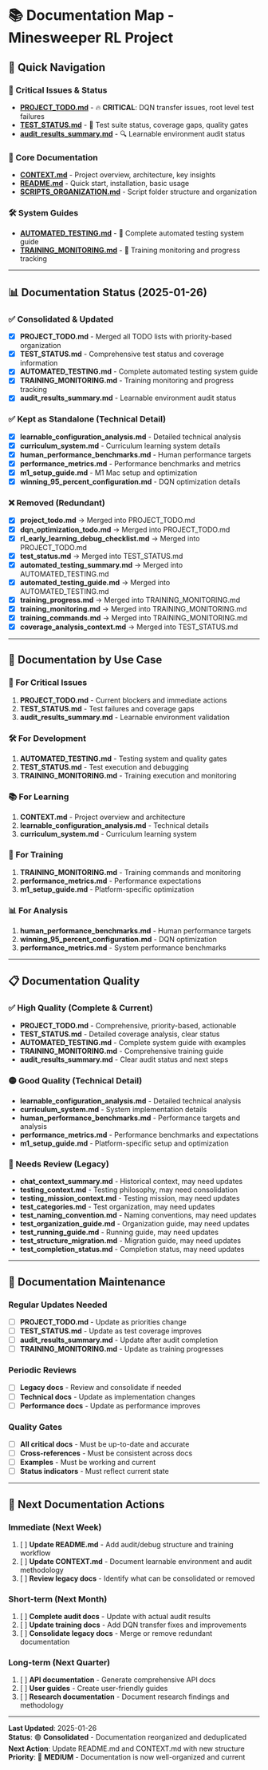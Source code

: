 # 📚 Documentation Map - Minesweeper RL Project

## 🎯 **Quick Navigation**

### **🚨 Critical Issues & Status**
- **[PROJECT_TODO.md](PROJECT_TODO.md)** - 🔥 **CRITICAL**: DQN transfer issues, root level test failures
- **[TEST_STATUS.md](TEST_STATUS.md)** - 🧪 Test suite status, coverage gaps, quality gates
- **[audit_results_summary.md](audit_results_summary.md)** - 🔍 Learnable environment audit status

### **📖 Core Documentation**
- **[CONTEXT.md](CONTEXT.md)** - Project overview, architecture, key insights
- **[README.md](../README.md)** - Quick start, installation, basic usage
- **[SCRIPTS_ORGANIZATION.md](../SCRIPTS_ORGANIZATION.md)** - Script folder structure and organization

### **🛠️ System Guides**
- **[AUTOMATED_TESTING.md](AUTOMATED_TESTING.md)** - 🤖 Complete automated testing system guide
- **[TRAINING_MONITORING.md](TRAINING_MONITORING.md)** - 🚀 Training monitoring and progress tracking

---

## 📊 **Documentation Status (2025-01-26)**

### ✅ **Consolidated & Updated**
- [x] **PROJECT_TODO.md** - Merged all TODO lists with priority-based organization
- [x] **TEST_STATUS.md** - Comprehensive test status and coverage information
- [x] **AUTOMATED_TESTING.md** - Complete automated testing system guide
- [x] **TRAINING_MONITORING.md** - Training monitoring and progress tracking
- [x] **audit_results_summary.md** - Learnable environment audit status

### ✅ **Kept as Standalone (Technical Detail)**
- [x] **learnable_configuration_analysis.md** - Detailed technical analysis
- [x] **curriculum_system.md** - Curriculum learning system details
- [x] **human_performance_benchmarks.md** - Human performance targets
- [x] **performance_metrics.md** - Performance benchmarks and metrics
- [x] **m1_setup_guide.md** - M1 Mac setup and optimization
- [x] **winning_95_percent_configuration.md** - DQN optimization details

### ❌ **Removed (Redundant)**
- [x] **project_todo.md** → Merged into PROJECT_TODO.md
- [x] **dqn_optimization_todo.md** → Merged into PROJECT_TODO.md
- [x] **rl_early_learning_debug_checklist.md** → Merged into PROJECT_TODO.md
- [x] **test_status.md** → Merged into TEST_STATUS.md
- [x] **automated_testing_summary.md** → Merged into AUTOMATED_TESTING.md
- [x] **automated_testing_guide.md** → Merged into AUTOMATED_TESTING.md
- [x] **training_progress.md** → Merged into TRAINING_MONITORING.md
- [x] **training_monitoring.md** → Merged into TRAINING_MONITORING.md
- [x] **training_commands.md** → Merged into TRAINING_MONITORING.md
- [x] **coverage_analysis_context.md** → Merged into TEST_STATUS.md

---

## 🎯 **Documentation by Use Case**

### **🚨 For Critical Issues**
1. **PROJECT_TODO.md** - Current blockers and immediate actions
2. **TEST_STATUS.md** - Test failures and coverage gaps
3. **audit_results_summary.md** - Learnable environment validation

### **🛠️ For Development**
1. **AUTOMATED_TESTING.md** - Testing system and quality gates
2. **TEST_STATUS.md** - Test execution and debugging
3. **TRAINING_MONITORING.md** - Training execution and monitoring

### **📚 For Learning**
1. **CONTEXT.md** - Project overview and architecture
2. **learnable_configuration_analysis.md** - Technical details
3. **curriculum_system.md** - Curriculum learning system

### **🚀 For Training**
1. **TRAINING_MONITORING.md** - Training commands and monitoring
2. **performance_metrics.md** - Performance expectations
3. **m1_setup_guide.md** - Platform-specific optimization

### **📊 For Analysis**
1. **human_performance_benchmarks.md** - Human performance targets
2. **winning_95_percent_configuration.md** - DQN optimization
3. **performance_metrics.md** - System performance benchmarks

---

## 📋 **Documentation Quality**

### **✅ High Quality (Complete & Current)**
- **PROJECT_TODO.md** - Comprehensive, priority-based, actionable
- **TEST_STATUS.md** - Detailed coverage analysis, clear status
- **AUTOMATED_TESTING.md** - Complete system guide with examples
- **TRAINING_MONITORING.md** - Comprehensive training guide
- **audit_results_summary.md** - Clear audit status and next steps

### **🟡 Good Quality (Technical Detail)**
- **learnable_configuration_analysis.md** - Detailed technical analysis
- **curriculum_system.md** - System implementation details
- **human_performance_benchmarks.md** - Performance targets and analysis
- **performance_metrics.md** - Performance benchmarks and expectations
- **m1_setup_guide.md** - Platform-specific setup and optimization

### **📝 Needs Review (Legacy)**
- **chat_context_summary.md** - Historical context, may need updates
- **testing_context.md** - Testing philosophy, may need consolidation
- **testing_mission_context.md** - Testing mission, may need updates
- **test_categories.md** - Test organization, may need updates
- **test_naming_convention.md** - Naming conventions, may need updates
- **test_organization_guide.md** - Organization guide, may need updates
- **test_running_guide.md** - Running guide, may need updates
- **test_structure_migration.md** - Migration guide, may need updates
- **test_completion_status.md** - Completion status, may need updates

---

## 🔄 **Documentation Maintenance**

### **Regular Updates Needed**
- [ ] **PROJECT_TODO.md** - Update as priorities change
- [ ] **TEST_STATUS.md** - Update as test coverage improves
- [ ] **audit_results_summary.md** - Update after audit completion
- [ ] **TRAINING_MONITORING.md** - Update as training progresses

### **Periodic Reviews**
- [ ] **Legacy docs** - Review and consolidate if needed
- [ ] **Technical docs** - Update as implementation changes
- [ ] **Performance docs** - Update as performance improves

### **Quality Gates**
- [ ] **All critical docs** - Must be up-to-date and accurate
- [ ] **Cross-references** - Must be consistent across docs
- [ ] **Examples** - Must be working and current
- [ ] **Status indicators** - Must reflect current state

---

## 🎯 **Next Documentation Actions**

### **Immediate (Next Week)**
1. [ ] **Update README.md** - Add audit/debug structure and training workflow
2. [ ] **Update CONTEXT.md** - Document learnable environment and audit methodology
3. [ ] **Review legacy docs** - Identify what can be consolidated or removed

### **Short-term (Next Month)**
1. [ ] **Complete audit docs** - Update with actual audit results
2. [ ] **Update training docs** - Add DQN transfer fixes and improvements
3. [ ] **Consolidate legacy docs** - Merge or remove redundant documentation

### **Long-term (Next Quarter)**
1. [ ] **API documentation** - Generate comprehensive API docs
2. [ ] **User guides** - Create user-friendly guides
3. [ ] **Research documentation** - Document research findings and methodology

---

**Last Updated**: 2025-01-26  
**Status**: 🟢 **Consolidated** - Documentation reorganized and deduplicated  
**Next Action**: Update README.md and CONTEXT.md with new structure  
**Priority**: 🔧 **MEDIUM** - Documentation is now well-organized and current 